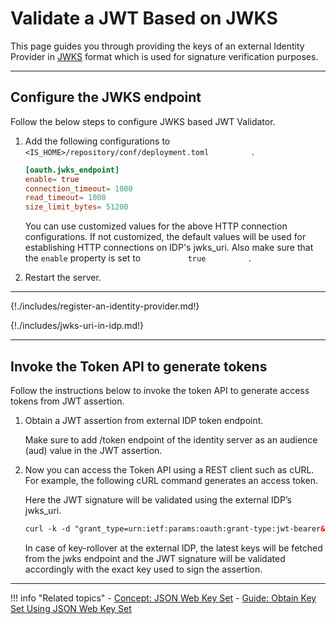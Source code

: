 # Validate a JWT Based on JWKS

This page guides you through providing the keys of an external Identity Provider in [JWKS]({{base_path}}/references/concepts/authentication/jwks)
format which is used for signature verification purposes.

----

## Configure the JWKS endpoint

Follow the below steps to configure JWKS based JWT Validator.

1.  Add the following configurations to
    `           <IS_HOME>/repository/conf/deployment.toml          `
    .

    ``` toml
    [oauth.jwks_endpoint]
    enable= true
    connection_timeout= 1000
    read_timeout= 1000
    size_limit_bytes= 51200
    ```

    You can use customized values for the above HTTP connection
    configurations. If not customized, the default values will be used
    for establishing HTTP connections on IDP's jwks\_uri. Also make sure
    that the `enable` property is set to `           true          ` .

2.  Restart the server.

----


{!./includes/register-an-identity-provider.md!}

{!./includes/jwks-uri-in-idp.md!}

----

## Invoke the Token API to generate tokens

Follow the instructions below to invoke the token API to generate access
tokens from JWT assertion.

1.  Obtain a JWT assertion from external IDP token endpoint. 

     Make sure to add /token endpoint of the identity server as an audience (aud)
    value in the JWT assertion. 

2.  Now you can access the Token API using a REST client such as cURL.
    For example, the following cURL command generates an access token.
    
    Here the JWT signature will be validated using the external IDP’s
    jwks\_uri.

    ``` xml
    curl -k -d "grant_type=urn:ietf:params:oauth:grant-type:jwt-bearer&assertion=<jwt_assertion>&scope=openid" -H "Authorization: Basic <Base64 encoded consumer key:consumer secret>" -H "Content-Type: application/x-www-form-urlencoded" https://<IS_HOST>:<IS_PORT>/oauth2/token
    ```

    In case of key-rollover at the external IDP, the latest keys will be
    fetched from the jwks endpoint and the JWT signature will be
    validated accordingly with the exact key used to sign the assertion.

----

!!! info "Related topics"
    - [Concept: JSON Web Key Set]({{base_path}}/references/concepts/authentication/jwks/)
    - [Guide: Obtain Key Set Using JSON Web Key Set]({{base_path}}/guides/login/using-jwks)